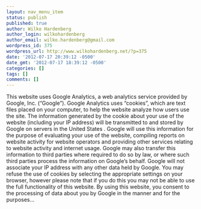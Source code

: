 ```yaml
---
layout: nav_menu_item
status: publish
published: true
author: Wilko Hardenberg
author_login: wilkohardenberg
author_email: wilko.hardenberg@gmail.com
wordpress_id: 375
wordpress_url: http://www.wilkohardenberg.net/?p=375
date: '2012-07-17 20:39:12 -0500'
date_gmt: '2012-07-17 18:39:12 -0500'
categories: []
tags: []
comments: []
---
```

<p>This website uses Google Analytics, a web analytics service provided by Google, Inc. (&ldquo;Google&rdquo;). Google Analytics uses &ldquo;cookies&rdquo;, which are text files placed on your computer, to help the website analyze how users use the site. The information generated by the cookie about your use of the website (including your IP address) will be transmitted to and stored by Google on servers in the United States . Google will use this information for the purpose of evaluating your use of the website, compiling reports on website activity for website operators and providing other services relating to website activity and internet usage. Google may also transfer this information to third parties where required to do so by law, or where such third parties process the information on Google&rsquo;s behalf. Google will not associate your IP address with any other data held by Google. You may refuse the use of cookies by selecting the appropriate settings on your browser, however please note that if you do this you may not be able to use the full functionality of this website. By using this website, you consent to the processing of data about you by Google in the manner and for the purposes&hellip;</p>
